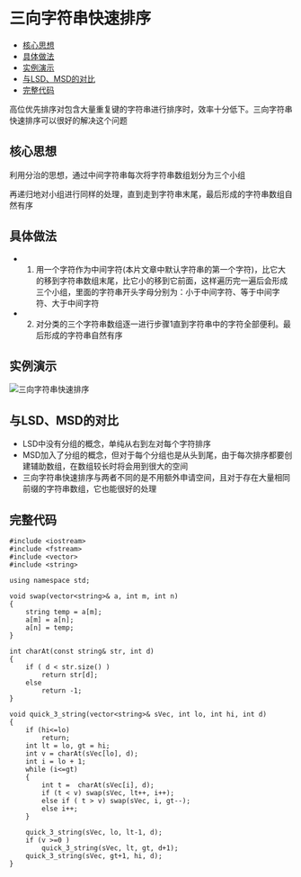 # 三向字符串快速排序

<!-- TOC -->

- [核心思想](#核心思想)
- [具体做法](#具体做法)
- [实例演示](#实例演示)
- [与LSD、MSD的对比](#与lsdmsd的对比)
- [完整代码](#完整代码)

<!-- /TOC -->

高位优先排序对包含大量重复键的字符串进行排序时，效率十分低下。三向字符串快速排序可以很好的解决这个问题

## 核心思想

利用分治的思想，通过中间字符串每次将字符串数组划分为三个小组

再递归地对小组进行同样的处理，直到走到字符串末尾，最后形成的字符串数组自然有序

## 具体做法

- 1. 用一个字符作为中间字符(本片文章中默认字符串的第一个字符)，比它大的移到字符串数组末尾，比它小的移到它前面，这样遍历完一遍后会形成三个小组，里面的字符串开头字母分别为：小于中间字符、等于中间字符、大于中间字符
- 2. 对分类的三个字符串数组逐一进行步骤1直到字符串中的字符全部便利。最后形成的字符串自然有序

## 实例演示

![三向字符串快速排序](img/quick_three_sort_string.png)

## 与LSD、MSD的对比

- LSD中没有分组的概念，单纯从右到左对每个字符排序
- MSD加入了分组的概念，但对于每个分组也是从头到尾，由于每次排序都要创建辅助数组，在数组较长时将会用到很大的空间
- 三向字符串快速排序与两者不同的是不用额外申请空间，且对于存在大量相同前缀的字符串数组，它也能很好的处理

## 完整代码

```
#include <iostream>
#include <fstream>
#include <vector>
#include <string>
 
using namespace std;
 
void swap(vector<string>& a, int m, int n)
{
    string temp = a[m];
    a[m] = a[n];
    a[n] = temp;
}
 
int charAt(const string& str, int d)
{
    if ( d < str.size() )
        return str[d];
    else 
        return -1;
}
 
void quick_3_string(vector<string>& sVec, int lo, int hi, int d)
{
    if (hi<=lo)
        return;
    int lt = lo, gt = hi;
    int v = charAt(sVec[lo], d);
    int i = lo + 1;
    while (i<=gt)
    {
        int t =  charAt(sVec[i], d);
        if (t < v) swap(sVec, lt++, i++);
        else if ( t > v) swap(sVec, i, gt--);
        else i++;
    }
 
    quick_3_string(sVec, lo, lt-1, d);
    if (v >=0 )
        quick_3_string(sVec, lt, gt, d+1);
    quick_3_string(sVec, gt+1, hi, d);
}
```
